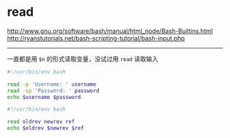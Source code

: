 # read

http://www.gnu.org/software/bash/manual/html_node/Bash-Builtins.html
http://ryanstutorials.net/bash-scripting-tutorial/bash-input.php

---

一直都是用 `$n` 的形式读取变量，没试过用 `read` 读取输入

```sh
#!/usr/bin/env bash

read -p 'Username: ' username
read -sp 'Password: ' password
echo $username $password
```

```sh
#!/usr/bin/env bash

read oldrev newrev ref
echo $oldrev $newrev $ref
```
